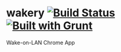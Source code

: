 wakery [![Build Status](https://travis-ci.org/patrickmclaren/wakery.svg?branch=master)](https://travis-ci.org/patrickmclaren/wakery) [![Built with Grunt](https://cdn.gruntjs.com/builtwith.png)](http://gruntjs.com/)
======

Wake-on-LAN Chrome App
